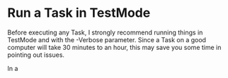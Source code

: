 # Run a Task in TestMode

Before executing any Task, I strongly recommend running things in TestMode and with the -Verbose parameter.  Since a Task on a good computer will take 30 minutes to an hour, this may save you some time in pointing out issues.

In a

